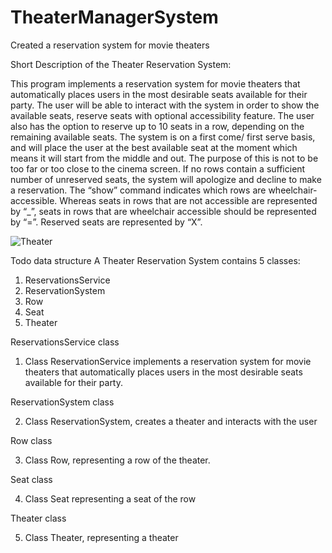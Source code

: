 # TheaterManagerSystem
Created a reservation system for movie theaters

Short Description of the Theater Reservation System:

This program implements a reservation system for movie theaters that automatically 
places users in the most desirable seats available for their party. The user will be able to interact with the system in order to show the available seats, reserve seats with optional accessibility feature. The user also has the option to reserve up to 10 seats in a row, depending on the remaining available seats. The system is on a first come/ first serve basis, and will place the user at the best available seat at the moment which means it will start from the middle and out. The purpose of this is not to be too far or too close to the cinema screen. If no rows contain a sufficient number of unreserved seats, the system will apologize and decline to make a reservation. The “show” command indicates which rows are wheelchair-accessible. Whereas seats in rows that are not accessible are represented by “_”, seats in rows that are wheelchair accessible should be represented by “=”. Reserved seats are represented by “X”.

![Theater](https://media.github.ccs.neu.edu/user/8933/files/88dcf900-1241-11ec-8759-0d5f3e049966)

Todo data structure
A Theater Reservation System contains 5 classes:

1. ReservationsService
2. ReservationSystem
3. Row
4. Seat
5. Theater

ReservationsService class

1. Class ReservationService implements a reservation system for movie theaters that automatically places users in the most desirable seats available for their party.

ReservationSystem class

2. Class ReservationSystem, creates a theater and interacts with the user

Row class

3. Class Row, representing a row of the theater.

Seat class

4. Class Seat representing a seat of the row

Theater class

5. Class Theater, representing a theater
